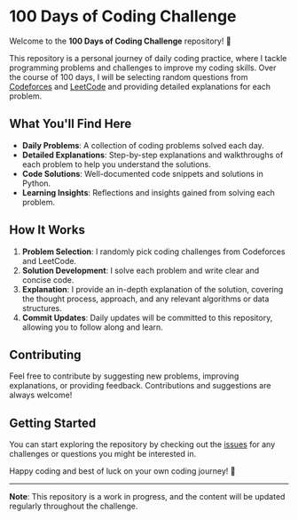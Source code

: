 # 100 Days of Coding Challenge

Welcome to the **100 Days of Coding Challenge** repository! 🎉

This repository is a personal journey of daily coding practice, where I tackle programming problems and challenges to improve my coding skills. Over the course of 100 days, I will be selecting random questions from [Codeforces](https://codeforces.com/profile/SCR3AMxSK) and [LeetCode](https://leetcode.com/u/SCR3AMxSK/) and providing detailed explanations for each problem.

## What You'll Find Here

- **Daily Problems**: A collection of coding problems solved each day.
- **Detailed Explanations**: Step-by-step explanations and walkthroughs of each problem to help you understand the solutions.
- **Code Solutions**: Well-documented code snippets and solutions in Python.
- **Learning Insights**: Reflections and insights gained from solving each problem.

## How It Works

1. **Problem Selection**: I randomly pick coding challenges from Codeforces and LeetCode.
2. **Solution Development**: I solve each problem and write clear and concise code.
3. **Explanation**: I provide an in-depth explanation of the solution, covering the thought process, approach, and any relevant algorithms or data structures.
4. **Commit Updates**: Daily updates will be committed to this repository, allowing you to follow along and learn.

## Contributing

Feel free to contribute by suggesting new problems, improving explanations, or providing feedback. Contributions and suggestions are always welcome!

## Getting Started

You can start exploring the repository by checking out the [issues](https://github.com/Shreek195/100-days-of-coding-challenge/issues) for any challenges or questions you might be interested in. 

Happy coding and best of luck on your own coding journey! 🚀

---

**Note**: This repository is a work in progress, and the content will be updated regularly throughout the challenge.
